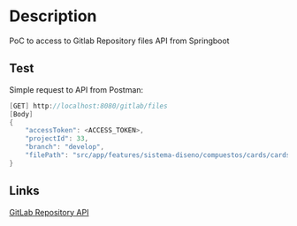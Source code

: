 # Description

PoC to access to Gitlab Repository files API from Springboot

## Test

Simple request to API from Postman:

```java
[GET] http://localhost:8080/gitlab/files
[Body]
{
    "accessToken": <ACCESS_TOKEN>,    
    "projectId": 33,
    "branch": "develop",
    "filePath": "src/app/features/sistema-diseno/compuestos/cards/cards.component.ts"
}
```

## Links

[GitLab Repository API](https://docs.gitlab.com/ee/api/repository_files.html)